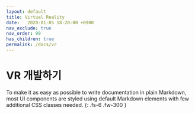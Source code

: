 ```yaml
---
layout: default
title: Virtual Reality
date:   2020-01-05 18:20:00 +0900
nav_exclude: true
nav_order: 99
has_children: true
permalink: /docs/vr
---
```


# VR 개발하기

To make it as easy as possible to write documentation in plain Markdown, most UI components are styled using default Markdown elements with few additional CSS classes needed.
{: .fs-6 .fw-300 }
